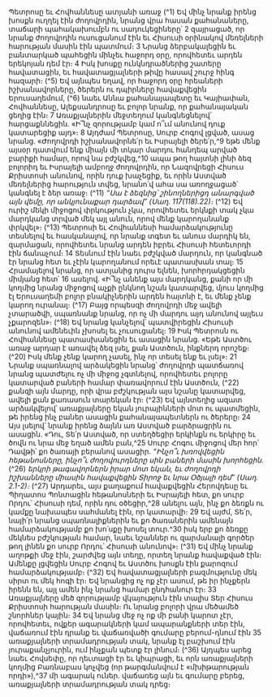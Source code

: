 
Պետրոսը եւ Հովհաննեսը ատյանի առաջ
(^1) Եվ մինչ նրանք իրենց խոսքն ուղղել էին ժողովրդին, նրանց վրա հասան քահանաները, տաճարի պահակախումբն
ու սադուկեցիները՝ 2 զայրացած, որ նրանք ժողովրդին ուսուցանում էին եւ Հիսուսի օրինակով մեռելների հարության
մասին էին պատմում։ 3 Նրանց ձերբակալեցին եւ բանտարկած պահեցին մինչեւ հաջորդ օրը, որովհետեւ արդեն երեկոյան
դեմ էր։ 4 Իսկ խոսքը ունկնդրածներից շատերը հավատացին, եւ հավատացյալների թիվը հասավ շուրջ հինգ հազարի։
(^5) Եվ այնպես եղավ, որ հաջորդ օրը հրեաների իշխանավորները, ծերերն ու դպիրները հավաքվեցին Երուսաղեմում,
(^6) նաեւ Աննա քահանայապետը եւ Կայիափան, Հովհաննեսը, Ալեքսանդրոսը եւ բոլոր նրանք, որ քահանայական ցեղից
էին։ 7 Առաքյալներին մեջտեղում կանգնեցնելով՝ հարցաքննեցին. «Ի՞նչ զորությամբ կամ ո՞ւմ անունով դուք կատարեցիք
այդ»։ 8 Այդժամ Պետրոսը, Սուրբ Հոգով լցված, ասաց նրանց. «Ժողովրդի իշխանավորնե՛ր եւ Իսրայելի ծերե՛ր,^9 եթե
մենք այսօր դատվում ենք միայն մի տկար մարդու հանդեպ արված բարիքի համար, որով նա բժշկվեց,^10 ապա թող
հայտնի լինի ձեզ բոլորիդ եւ Իսրայելի ամբողջ ժողովրդին, որ Նազովրեցի Հիսուս Քրիստոսի անունով, որին դուք
խաչեցիք, եւ որին Աստված մեռելներից հարություն տվեց, նրանո՛վ ահա սա առողջացած՝ կանգնել է ձեր առաջ։
(^11) _“Սա է ձեզնից՝ շինողներիցդ անարգված այն վեմը, որ անկյունաքար դարձավ” (Սաղ. 117(118).22)։_
(^12) Եվ ուրիշ մեկի միջոցով փրկություն չկա, որովհետեւ երկնքի տակ չկա մարդկանց տրված մեկ այլ անուն, որով մենք
կարողանանք փրկվել»։
(^13) Պետրոսի եւ Հովհաննեսի համարձակությունը տեսնելով եւ հասկանալով, որ նրանք տգետ եւ անուս մարդիկ են,
զարմացան, որովհետեւ նրանց արդեն իբրեւ Հիսուսի հետեւորդի էին ճանաչում։ 14 Տեսնում էին նաեւ բժշկված մարդուն,
որ կանգնած էր նրանց հետ եւ չէին կարողանում որեւէ պատասխան տալ։ 15 Հրամայելով նրանց, որ ատյանից դուրս ելնեն,
խորհրդակցեցին միմյանց հետ՝ 16 ասելով. «Ի՞նչ անենք այս մարդկանց, քանի որ մի կողմից նրանց միջոցով աչքի ընկնող
նշան կատարվեց, մյուս կողմից էլ Երուսաղեմի բոլոր բնակիչներին արդեն հայտնի է, եւ մենք չենք կարող ուրանալ։
(^17) Բայց որպեսզի ժողովրդի մեջ ավելի չտարածվի, սպառնանք նրանց, որ ոչ մի մարդու այդ անունով այլեւս չքարոզեն»։
(^18) Եվ նրանց կանչելով՝ պատվիրեցին Հիսուսի անունով ամենեւին չխոսել եւ չուսուցանել։ 19 Իսկ Պետրոսն ու Հովհաննեսը
պատասխանեցին եւ ասացին նրանց. «Եթե Աստծու առաջ արդար է առավել ձեզ լսել, քան Աստծուն, ինքներդ որոշեք։
(^20) Իսկ մենք չենք կարող չասել, ինչ որ տեսել ենք եւ լսել»։ 21 Նրանք սպառնալով արձակեցին նրանց՝ ժողովրդի պատճառով
նրանց պատժելու ոչ մի միջոց չգտնելով, որովհետեւ բոլորը կատարված բաների համար փառավորում էին Աստծուն,
(^22) քանզի այն մարդը, որի վրա բժշկության այս նշանը կատարվեց, ավելի քան քառասուն տարեկան էր։
(^23) Եվ այնտեղից ազատ արձակվելով՝ առաքյալները եկան յուրայինների մոտ ու պատմեցին, թե իրենց ինչ բաներ
ասացին քահանայապետներն ու ծերերը։ 24 Այս լսելով՝ նրանք իրենց ձայնն առ Աստված բարձրացրին ու ասացին. «Դու,
Տե՛ր Աստված, որ ստեղծեցիր երկինքն ու երկիրը եւ ծովն ու նրա մեջ եղած ամեն բան,^25 Սուրբ Հոգու միջոցով մեր հոր՝
Դավթի՝ քո ծառայի բերանով ասացիր.
_“Ինչո՞ւ խռովվեցին հեթանոսները,
ինչո՞ւ ժողովուրդները սին բաների մասին խորհեցին._
(^26) _երկրի թագավորներն իրար մոտ եկան,
եւ ժողովրդի իշխանները միասին հավաքվեցին Տիրոջ եւ նրա Օծյալի դեմ” (Սաղ. 2.1-2)։_
(^27) Արդարեւ, այս քաղաքում հավաքվեցին Հերովդեսը եւ Պիղատոս Պոնտացին հեթանոսների եւ Իսրայելի հետ, քո
սուրբ Որդու՝ Հիսուսի դեմ, որին դու օծեցիր,^28 անելու այն, ինչ քո ձեռքն ու կամքը նախապես սահմանել էին, որ
կատարվի։ 29 Եվ այժմ, Տե՛ր, նայի՛ր նրանց սպառնալիքներին եւ քո ծառաներին ամենայն համարձակությամբ քո խո՛սքը
խոսել տուր.^30 իսկ երբ քո ձեռքը մեկնես բժշկության համար, նաեւ նշաններ ու զարմանալի գործեր թող լինեն քո սուրբ
Որդու՝ Հիսուսի անունով»։
(^31) Եվ մինչ նրանք աղոթքի մեջ էին, շարժվեց այն տեղը, որտեղ նրանք հավաքված էին։ Ամենքը լցվեցին Սուրբ Հոգով
եւ Աստծու խոսքն էին քարոզում համարձակությամբ։
(^32) Եվ հավատացյալների բազմությունը մեկ սիրտ ու մեկ հոգի էր։ Եվ նրանցից ոչ ոք չէր ասում, թե իր ինչքերն իրենն
են, այլ ամեն ինչ նրանց համար ընդհանուր էր։ 33 Առաքյալները մեծ զորությամբ վկայություն էին տալիս Տեր Հիսուս
Քրիստոսի հարության մասին։ Ու նրանց բոլորի վրա մեծամեծ շնորհներ կային։ 34 Եվ նրանց մեջ ոչ ոք մի բանի կարոտ
չէր, որովհետեւ, ովքեր ագարակների կամ ապարանքների տեր էին, վաճառում էին դրանք եւ վաճառվածի գումարը
բերում-դնում էին 35 առաքյալների տրամադրության տակ, նրանք էլ բաշխում էին յուրաքանչյուրին, ում ինչքան պետք
էր լինում։
(^36) Այդպես արեց նաեւ Հովսեփը, որ ղեւտացի էր եւ կիպրացի, եւ որն առաքյալների կողմից Բառնաբաս կոչվեց (որ
թարգմանվում է «մխիթարության որդի»),^37 մի ագարակ ուներ. վաճառեց այն եւ գումարը բերեց, առաքյալների
տրամադրության տակ դրեց։

